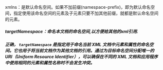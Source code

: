 xmlns：是默认命名空间。如果不加前缀(namespace-prefix)，即为默认命名空间，指定使用该命名空间的元素及子元素只要不加其他前缀，就都是默认命名空间的元素。



##### targetNamespace：命名本文档的命名空间,以方便给其他的xml引用.

##### 正确， `targetNamespace` 是指定用于命名当前 XML 文档中元素和属性的命名空间。它也用于将当前文档作为其他文档的引用。通过为目标命名空间分配唯一的 URI（Uniform Resource Identifier），可以确保在不同的 XML 文档和应用程序中使用相同的元素和属性名称时不会发生冲突。

